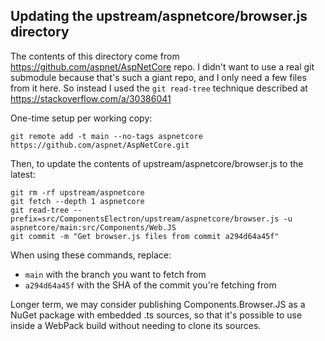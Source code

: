 ## Updating the upstream/aspnetcore/browser.js directory

The contents of this directory come from https://github.com/aspnet/AspNetCore repo. I didn't want to use a real git submodule because that's such a giant repo, and I only need a few files from it here. So instead I used the `git read-tree` technique described at https://stackoverflow.com/a/30386041

One-time setup per working copy:

    git remote add -t main --no-tags aspnetcore https://github.com/aspnet/AspNetCore.git

Then, to update the contents of upstream/aspnetcore/browser.js to the latest:

    git rm -rf upstream/aspnetcore
    git fetch --depth 1 aspnetcore
    git read-tree --prefix=src/ComponentsElectron/upstream/aspnetcore/browser.js -u aspnetcore/main:src/Components/Web.JS
    git commit -m "Get browser.js files from commit a294d64a45f"

When using these commands, replace:

 * `main` with the branch you want to fetch from
 * `a294d64a45f` with the SHA of the commit you're fetching from

Longer term, we may consider publishing Components.Browser.JS as a NuGet package
with embedded .ts sources, so that it's possible to use inside a WebPack build
without needing to clone its sources.
